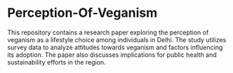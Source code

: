 # Perception-Of-Veganism
This repository contains a research paper exploring the perception of veganism as a lifestyle choice among individuals in Delhi. The study utilizes survey data to analyze attitudes towards veganism and factors influencing its adoption. The paper also discusses implications for public health and sustainability efforts in the region.
